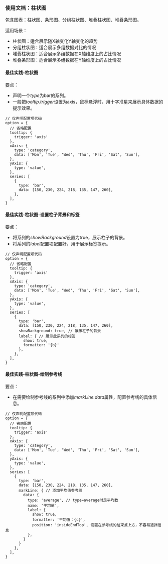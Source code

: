 ### 使用文档：柱状图
包含图表：柱状图、条形图、分组柱状图、堆叠柱状图、堆叠条形图。

适用场景：
- 柱状图：适合展示随X轴变化Y轴变化的趋势
- 分组柱状图：适合展示多组数据对比的情况
- 堆叠柱状图：适合展示多组数据在X轴维度上的占比情况
- 堆叠条形图：适合展示多组数据在Y轴维度上的占比情况


#### 最佳实践-柱状图
要点：
- 声明一个*type*为bar的系列。
- 一般把*tooltip.trigger*设置为axis，鼠标悬浮时，用十字准星来展示具体数据的提示效果。

```render
// 仅声明配置项代码
option = {
  // 省略配置
  tooltip: {
    trigger: 'axis'
  },
  xAxis: {
    type: 'category',
    data: ['Mon', 'Tue', 'Wed', 'Thu', 'Fri', 'Sat', 'Sun'],
  },
  yAxis: {
    type: 'value',
  },
  series: [
    {
      type: 'bar',
      data: [150, 230, 224, 218, 135, 147, 260],
    },
  ],
}
```

#### 最佳实践-柱状图-设置柱子背景和标签
要点：
- 将系列的*showBackground*设置为true，展示柱子的背景。
- 将系列的*label*配置项配置好，用于展示标签提示。

```render
// 仅声明配置项代码
option = {
  // 省略配置
  tooltip: {
    trigger: 'axis'
  },
  xAxis: {
    type: 'category',
    data: ['Mon', 'Tue', 'Wed', 'Thu', 'Fri', 'Sat', 'Sun'],
  },
  yAxis: {
    type: 'value',
  },
  series: [
    {
      type: 'bar',
      data: [150, 230, 224, 218, 135, 147, 260],
      showBackground: true, // 展示柱子的背景
      label: { // 展示此系列的标签
        show: true,
        formatter: '{b}'
      },
    },
  ],
}
```

#### 最佳实践-柱状图-绘制参考线
要点：
- 在需要绘制参考线的系列中添加*markLine.data*属性，配置参考线的具体信息。

```render
// 仅声明配置项代码
option = {
  // 省略配置
  tooltip: {
    trigger: 'axis'
  },
  xAxis: {
    type: 'category',
    data: ['Mon', 'Tue', 'Wed', 'Thu', 'Fri', 'Sat', 'Sun'],
  },
  yAxis: {
    type: 'value',
  },
  series: [
    {
      type: 'bar',
      data: [150, 230, 224, 218, 135, 147, 260],
      markLine: { // 添加平均值参考线
        data: {
          type: 'average', // type=average时是平均数
          name: '平均值',
          label: {
            show: true,
            formatter: '平均值：{c}',
            position: 'insideEndTop', 设置在参考线的结束点上方，不容易遮挡信息
          },
        }
      }
    },
  ],
}
```